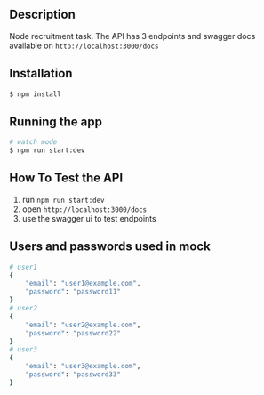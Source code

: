 ## Description

Node recruitment task.
The API has 3 endpoints and swagger docs available on
`http://localhost:3000/docs`

## Installation

```bash
$ npm install
```

## Running the app

```bash
# watch mode
$ npm run start:dev
```

## How To Test the API

1. run `npm run start:dev`
2. open `http://localhost:3000/docs`
3. use the swagger ui to test endpoints

## Users and passwords used in mock

```bash
# user1
{
    "email": "user1@example.com",
    "password": "password11"
}
# user2
{
    "email": "user2@example.com",
    "password": "password22"
}
# user3
{
    "email": "user3@example.com",
    "password": "password33"
}
```
